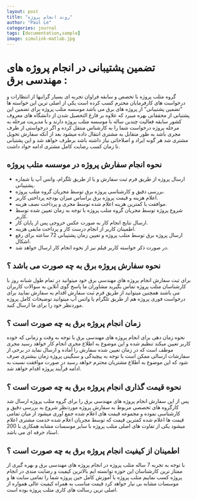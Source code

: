 ```yaml
---
layout: post
title: "روند انجام پروژه"
author: "Paul Le"
categories: journal
tags: [documentation,sample]
image: simulink-matlab.jpg
---
```


# تضمین پشتیبانی در انجام پروژه های مهندسی برق :

گروه متلب پروژه با تخصص و سابقه فراوان تجربه ای بسیار گرانبها از انتظارات و درخواست های کارفرمایان محترم کسب کرده است یکی از اصلی ترین این خواسته ها “تضمین پشتیبانی“ از پروژه های برق می باشد موسسه متلب پروژه برای تضمین این پشتبانی از محققانی بهره میبرد که علاوه بر فارغ التحصیل شدن از دانشگاه های معروف کشور سابقه فعالیت چندین ساله با موسسه متلب پروژه دارند و با مدیریت مرحله به مرحله پروژه درخواست شما را به کارشناس منتقل کرده و اگر درخواستی از طرف مجری باشد به طور متقابل به مشتری انتقال داده میشود بعد از آنکه سفارش تحویل مشتری شد هر گونه ایراد و اصلاحاتی نیاز داشته باشد برطرف خواهد شد و این پشتبانی تا زمان کسب رضایت کامل مشتری ادامه خواد داشت.

 

## نحوه انجام سفارش پروژه در موسسه متلب پروژه

* ارسال پروژه از طریق فرم ثبت سفارش و یا از طریق تلگرام، واتس آپ یا شماره پشتیبانی.
* بررسی دقیق و کارشناسی پروژه برق توسط مجریان گروه متلب پروژه.
* اعلام هزینه و قیمت پروژه برق براساس میزان بودجه پرداختی کاربر.
* موافقت با کمترین هزینه اعلام شده توسط مجری و پرداخت نصف هزینه.
* شروع پروژه توسط مجریان گروه متلب پروژه با توجه به زمان تعیین شده توسط کاربر.
* ارسال نتایج انجام کار به صورت عکس خروجی پس از پایان کار.
* اطمینان کاربر از انجام درست کار و پرداخت مابقی هزینه.
* ارسال پروژه برق توسط متلب پروژه و تعیین زمان پشتیبانی 72 ساعته برای رفع اشکال.
* در صورت ذکر خواسته کاربر فیلم نیز از نحوه انجام کار ارسال خواهد شد.

## نحوه سفارش پروژه برق به چه صورت می باشد ؟

برای ثبت سفارش انجام پروژه های مهندسی برق خود میتوانید در تمام طول شبانه روز با کارشناسان متلب پروژه تماس بگیرید مشاوران ما پاسخ گوی آنلاین به سوالات کاربران می باشند همچنین میتوانید از طریق فرم ثبت سفارش اقدام به سفارش نمایید برای درخواست فوری پروژه هم از طریق تلگرام یا واتس آپ میتوانید توضیحات کامل پروژه موردنظر خود را برای ما ارسال کنید.

## زمان انجام پروژه برق به چه صورت است ؟

نحوه زمان دهی برای انجام پروژه های مهندسی برق با توجه به وقت و زمانی که خوده کاربر تعیین میکند تنظیم شده و این موضوع به اطلاع مجری انجام کار خواهد رسید مجری موظف است که در زمان تعیین شده سفارش را آماده و ارسال نماید در برخی از سفارشات ارسالی ممکن است با توجه به پیچیدگی و سنگینی پروژه زمان بیشتری صرف شود که این موضوع به اطلاع مشتریان محترم خواهد رسید در صورت موافقت نسبت به ادامه فرآیند پروژه اقدام خواهد شد.

## نحوه قیمت گذاری انجام پروژه برق به چه صورت است ؟

پس از این سفارش انجام پروژه های مهندسی برق را برای گروه متلب پروژه ارسال شد کارگروه های تخصصی مربوط به سفارش پروژه موردنظر شروع به بررسی دقیق و کارشناسی نموده و مجموعه قیمت های اعلام شده جمع آوری میشود از میان تمامی قیمت ها اعلام شده کمترین قیمت که توسط مجریان اعلام شده خدمت مشتری اعلام میشود یکی از تفاوت های اصلی متلب پروژه با سایر موسسات مشابه همکاری با 200 استاد حرفه ای می باشد.

## اطمینان از کیفیت انجام پروژه برق به چه صورت است ؟

با توجه به تجربه 7 ساله متلب پروژه در انجام پروژه های مهندسی برق و بهره گیری از ممتاز ترین کارشناسان این حوزه توانسته ایم بالاترین کیفیت و رضایت مندی در انجام پروژه کسب نماییم متلب پروژه با آموزش کامل حین پروژه شما را تمامی سایت ها و موسسات مشابه بی نیار خواهد کرد قیمت مناسب به همراه کیفیت عالی همواره از اصلی ترین رسالت های کاری متلب پروژه بوده است.